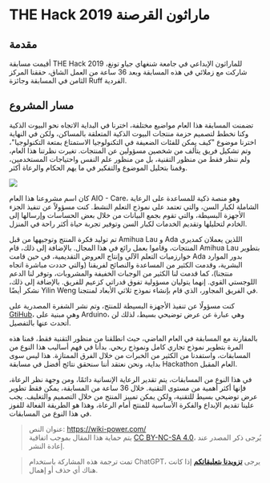 # THE Hack 2019 ماراثون القرصنة

## مقدمة

أقيمت مسابقة THE Hack 2019 للماراثون الإبداعي في جامعة شنغهاي جياو تونغ، شاركت مع زملائي في هذه المسابقة وبعد 36 ساعة من العمل الشاق، حققنا المركز الثامن في المسابقة وجائزة Ruff الفردية.

## مسار المشروع

تضمنت المسابقة هذا العام مواضيع مختلفة، اخترنا في البداية الاتجاه نحو البيوت الذكية وكنا نخطط لتصميم حزمة منتجات البيوت الذكية المتعلقة بالمساكن، ولكن في النهاية اخترنا موضوع "كيف يمكن للفئات الضعيفة في التكنولوجيا الاستمتاع بمتعة التكنولوجيا"، وتم تشكيل فريق يتألف من شخصين مسؤولين عن المنتجات. تغيرت نظرتنا هذا العام، ولم ننظر فقط من منظور التقنية، بل من منظور علم النفس واحتياجات المستخدمين، وقمنا بتحليل الموضوع والتفكير في ما يهم الحكام والرعاة أكثر.

![](https://img.wiki-power.com/d/wiki-media/img/72fa421a32841af4c9cb339132b30fe.jpg)

كان اسم مشروعنا هذا العام AIO - Care، وهو منصة ذكية للمساعدة على الرعاية الشاملة لكبار السن، والتي تعتمد على نموذج التعلم النشط. كنت مسؤولاً عن تنفيذ الجزء الأجهزة البسيطة، والتي تقوم بجمع البيانات من خلال بعض الحساسات وإرسالها إلى الخادم لتحليلها وتقديم الخدمات لكبار السن وتوفير تجربة حياة أكثر راحة في المنزل.

تم توليد فكرة المنتج وتوجيهها من قبل Amihua Lau و Ada اللذين يعملان كمديري المنتجات، وقاموا بعمل رائع في هذا المجال. بالإضافة إلى ذلك، قام Amihua Lau بتطوير خوارزميات التعلم الآلي وإنتاج العروض التقديمية، في حين قامت Ada بدور الموارد البشرية، وقدمت الكثير من المساعدة والنصائح لفريقنا (والتي حددت مباشرة اتجاه منتجنا)، كما قدمت لنا الكثير من الوجبات الخفيفة والمشروبات، وتوفر لنا الدعم اللوجستي القوي. إنهما يتوليان مسؤولية تفوق قدراتي كزعيم للفريق. بالإضافة إلى ذلك، نشكر أيضًا Yilin Weng في الفريق المجاور، الذي قام بإنشاء نموذج ثلاثي الأبعاد لمنتجنا.

كنت مسؤولًا عن تنفيذ الأجهزة البسيطة للمنتج، وتم نشر الشفرة المصدرية على [GtiHub](https://github.com/linyuxuanlin/Project-of-THE-Hack)، وهي مبنية على Arduino، وهي عبارة عن عرض توضيحي بسيط، لذلك لن أتحدث عنها بالتفصيل.

بالمقارنة مع المسابقة في العام الماضي، حيث انطلقنا من منظور التقنية فقط، قمنا هذه المرة بتطوير نموذج تجاري كامل ونموذج ربحي. بدأنا في فهم أساليب هذا النوع من المسابقات، واستفدنا من الكثير من الخبرات من خلال الفرق الممتازة. هذا ليس سوى بداية، ونحن نعتقد أننا سنحقق نتائج أفضل في مسابقة Hackathon العام المقبل.

في هذا النوع من المسابقات، يتم تقدير الرعاية الإنسانية دائمًا، ومن وجهة نظر الرعاة، فإنها أكثر أهمية من مستوى التقنية. خلال 36 ساعة من المسابقة، يمكن فقط تطوير عرض توضيحي بسيط للتقنية، ولكن يمكن تمييز المنتج من خلال التصميم والتغليف. يجب علينا تقديم الإبداع والفكرة الأساسية للمنتج أمام الرعاة، وهذا هو الطريقة الفعالة للفوز في هذا النوع من المسابقات.

> عنوان النص: <https://wiki-power.com/>  
> يتم حماية هذا المقال بموجب اتفاقية [CC BY-NC-SA 4.0](https://creativecommons.org/licenses/by/4.0/deed.zh)، يُرجى ذكر المصدر عند إعادة النشر.

> تمت ترجمة هذه المشاركة باستخدام ChatGPT، يرجى [**تزويدنا بتعليقاتكم**](https://github.com/linyuxuanlin/Wiki_MkDocs/issues/new) إذا كانت هناك أي حذف أو إهمال.